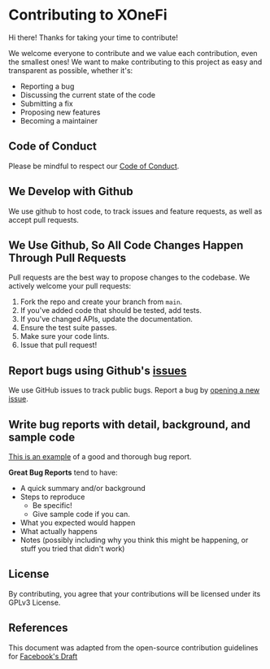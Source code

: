 # Contributing to XOneFi

Hi there! Thanks for taking your time to contribute!

We welcome everyone to contribute and we value each contribution, even the smallest ones! We want to make contributing to this project as easy and transparent as possible, whether it's:

- Reporting a bug
- Discussing the current state of the code
- Submitting a fix
- Proposing new features
- Becoming a maintainer

## Code of Conduct

Please be mindful to respect our [Code of Conduct](https://github.com/xmeshlab/xonefi-android/blob/main/CODE_OF_CONDUCT.md).

## We Develop with Github

We use github to host code, to track issues and feature requests, as well as accept pull requests.

## We Use Github, So All Code Changes Happen Through Pull Requests

Pull requests are the best way to propose changes to the codebase. We actively welcome your pull requests:

1. Fork the repo and create your branch from `main`.
2. If you've added code that should be tested, add tests.
3. If you've changed APIs, update the documentation.
4. Ensure the test suite passes.
5. Make sure your code lints.
6. Issue that pull request!

## Report bugs using Github's [issues](https://github.com/xmeshlab/xonefi-android/issues)

We use GitHub issues to track public bugs. Report a bug by [opening a new issue](https://github.com/xmeshlab/xonefi-android/issues/new).

## Write bug reports with detail, background, and sample code

[This is an example](http://stackoverflow.com/q/12488905/180626) of a good and thorough bug report.

**Great Bug Reports** tend to have:

- A quick summary and/or background
- Steps to reproduce
  - Be specific!
  - Give sample code if you can.
- What you expected would happen
- What actually happens
- Notes (possibly including why you think this might be happening, or stuff you tried that didn't work)

## License

By contributing, you agree that your contributions will be licensed under its GPLv3 License.

## References

This document was adapted from the open-source contribution guidelines for [Facebook's Draft](https://github.com/facebookarchive/draft-js/blob/main/CONTRIBUTING.md)
